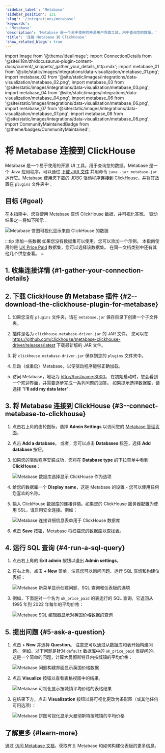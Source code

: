 ```yaml
---
'sidebar_label': 'Metabase'
'sidebar_position': 131
'slug': '/integrations/metabase'
'keywords':
- 'Metabase'
'description': 'Metabase 是一个易于使用的开源用户界面工具，用于查询您的数据。'
'title': '连接 Metabase 到 ClickHouse'
'show_related_blogs': true
---
```


import Image from '@theme/IdealImage';
import ConnectionDetails from '@site/i18n/zh/docusaurus-plugin-content-docs/current/_snippets/_gather_your_details_http.mdx';
import metabase_01 from '@site/static/images/integrations/data-visualization/metabase_01.png';
import metabase_02 from '@site/static/images/integrations/data-visualization/metabase_02.png';
import metabase_03 from '@site/static/images/integrations/data-visualization/metabase_03.png';
import metabase_04 from '@site/static/images/integrations/data-visualization/metabase_04.png';
import metabase_06 from '@site/static/images/integrations/data-visualization/metabase_06.png';
import metabase_07 from '@site/static/images/integrations/data-visualization/metabase_07.png';
import metabase_08 from '@site/static/images/integrations/data-visualization/metabase_08.png';
import CommunityMaintainedBadge from '@theme/badges/CommunityMaintained';


# 将 Metabase 连接到 ClickHouse

<CommunityMaintainedBadge/>

Metabase 是一个易于使用的开源 UI 工具，用于查询您的数据。Metabase 是一个 Java 应用程序，可以通过 <a href="https://www.metabase.com/start/oss/jar" target="_blank">下载 JAR 文件</a> 并用命令 `java -jar metabase.jar` 运行它。Metabase 使用您下载的 JDBC 驱动程序连接到 ClickHouse，并将其放置在 `plugins` 文件夹中：

## 目标 {#goal}

在本指南中，您将使用 Metabase 查询 ClickHouse 数据，并可视化答案。 驱动结果之一将如下所示：

  <Image size="md" img={metabase_08} alt="Metabase 饼图可视化显示来自 ClickHouse 的数据" border />
<p/>

:::tip 添加一些数据
如果您没有数据集可以使用，您可以添加一个示例。 本指南使用的是 [UK Price Paid](/getting-started/example-datasets/uk-price-paid.md) 数据集，您可以选择该数据集。 在同一文档类别中还有其他几个供您查看。
:::

## 1. 收集连接详情 {#1-gather-your-connection-details}
<ConnectionDetails />

## 2. 下载 ClickHouse 的 Metabase 插件 {#2--download-the-clickhouse-plugin-for-metabase}

1. 如果您没有 `plugins` 文件夹，请在 `metabase.jar` 保存目录下创建一个子文件夹。

2. 插件是名为 `clickhouse.metabase-driver.jar` 的 JAR 文件。 您可以在 <a href="https://github.com/clickhouse/metabase-clickhouse-driver/release" target="_blank">https://github.com/clickhouse/metabase-clickhouse-driver/releases/latest</a> 下载最新版的 JAR 文件。

3. 将 `clickhouse.metabase-driver.jar` 保存到您的 `plugins` 文件夹中。

4. 启动（或重启）Metabase，以便驱动程序能够正确加载。

5. 访问 Metabase，地址为 <a href="http://localhost:3000/" target="_blank">http://hostname:3000</a>。 在初始启动时，您会看到一个欢迎界面，并需要逐步完成一系列问题的回答。 如果提示选择数据库，请选择 "**I'll add my data later**":

## 3. 将 Metabase 连接到 ClickHouse {#3--connect-metabase-to-clickhouse}

1. 点击右上角的齿轮图标，选择 **Admin Settings** 以访问您的 <a href="http://localhost:3000/admin/settings/setup" target="_blank">Metabase 管理页面</a>。

2. 点击 **Add a database**。 或者，您可以点击 **Databases** 标签，选择 **Add database** 按钮。

3. 如果您的驱动程序安装成功，您将在 **Database type** 的下拉菜单中看到 **ClickHouse**：

    <Image size="md" img={metabase_01} alt="Metabase 数据库选择显示 ClickHouse 作为选项" border />

4. 给您的数据库一个 **Display name**，这是 Metabase 的设置 - 您可以使用任何您喜欢的名称。

5. 输入 ClickHouse 数据库的连接详情。如果您的 ClickHouse 服务器配置为使用 SSL，请启用安全连接。例如：

    <Image size="md" img={metabase_02} alt="Metabase 连接详细信息表单用于 ClickHouse 数据库" border />

6. 点击 **Save** 按钮，Metabase 将扫描您的数据库以查找表。

## 4. 运行 SQL 查询 {#4-run-a-sql-query}

1. 点击右上角的 **Exit admin** 按钮以退出 **Admin settings**。

2. 在右上角，点击 **+ New** 菜单，注意您可以询问问题、运行 SQL 查询和构建仪表板：

    <Image size="sm" img={metabase_03} alt="Metabase 新菜单显示创建问题、SQL 查询和仪表板的选项" border />

3. 例如，下面是对一个名为 `uk_price_paid` 的表运行的 SQL 查询，它返回从 1995 年到 2022 年每年的平均价格：

    <Image size="md" img={metabase_04} alt="Metabase SQL 编辑器显示对英国价格数据的查询" border />

## 5. 提出问题 {#5-ask-a-question}

1. 点击 **+ New** 并选择 **Question**。 注意您可以通过从数据库和表开始构建问题。 例如，以下问题是针对 `default` 数据库中的 `uk_price_paid` 表提问的。 这是一个简单的问题，计算大曼彻斯特县内按城镇的平均价格：

    <Image size="md" img={metabase_06} alt="Metabase 问题构建界面显示英国价格数据" border />

2. 点击 **Visualize** 按钮以查看表格视图中的结果。

    <Image size="md" img={metabase_07} alt="Metabase 可视化显示按城镇平均价格的表格结果" border />

3. 在结果下方，点击 **Visualization** 按钮以将可视化更改为条形图（或其他任何可用选项）：

    <Image size="md" img={metabase_08} alt="Metabase 饼图可视化显示大曼彻斯特按城镇的平均价格" border />

## 了解更多 {#learn-more}

通过 <a href="https://www.metabase.com/docs/latest/" target="_blank">访问 Metabase 文档</a>，获取有关 Metabase 和如何构建仪表板的更多信息。
